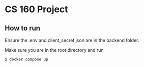 # CS 160 Project

## How to run
Ensure the .env and client_secret.json are in the backend folder.

Make sure you are in the root directory and run

```sh
$ docker compose up
```
